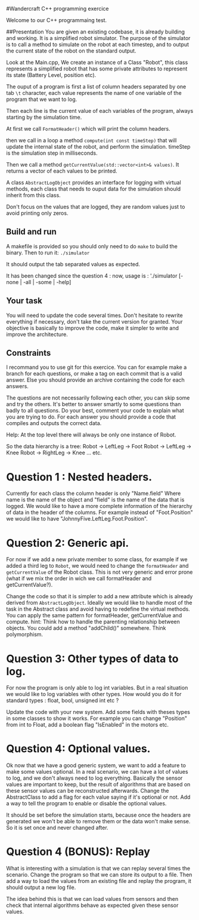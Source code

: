 #Wandercraft C++ programming exercice

Welcome to our C++ programmaing test.

##Presentation
You are given an existing codebase, it is already building and working.
It is a simplified robot simulator.
The purpose of the simulator is to call a method to simulate on the robot at each timestep, and to
output the current state of the robot on the standard output.

Look at the Main.cpp, We create an instance of a Class "Robot",
this class represents a simplified robot that has some private attributes to represent its state (Battery Level, position etc).


The ouput of a program is first a list of column headers separated by one tab `\t` character, each value
represents the name of one variable of the program that we want to log.

Then each line is the current value of each variables of the program, always starting by the simulation time.

At first we call `FormatHeader()` which will print the column headers.

then we call in a loop a method `compute(int const timeStep)` that will update the internal state of the robot,
and perform the simulation.
timeStep is the simulation step in milliseconds.

Then we call a method `getCurrentValue(std::vector<int>& values)`.
It returns a vector of each values to be printed.

A class `AbstractLogObject` provides an interface for logging with virtual methods, each class that needs
to ouput data for the simulation should inherit from this class.

Don't focus on the values that are logged, they are random values just to avoid printing only zeros.

## Build and run
A makefile is provided so you should only need to do `make` to build the binary.
Then to run it:
`./simulator`

It should output the tab separated values as expected.

It has been changed since the question 4 :
now, usage is : './simulator [-none | -all | -some | -help]

## Your task

You will need to update the code several times.
Don't hesitate to rewrite everything if necessary, don't take the current version for granted.
Your objective is basically to improve the code, make it simpler to write and improve the architecture.

## Constraints
I recommand you to use git for this exercice. You can for example make a branch for each questions,
or make a tag on each commit that is a valid answer.
Else you should provide an archive containing the code for each answers.

The questions are not necessarily following each other, you can skip some and try the others.
It's better to answer smartly to some questions than badly to all questions.
Do your best, comment your code to explain what you are trying to do.
For each answer you should provide a code that compiles and outputs the correct data.

Help: At the top level there will always be only one instance of Robot.

So the data hierarchy is a tree:
Robot -> LeftLeg -> Foot
Robot -> LeftLeg -> Knee
Robot -> RightLeg -> Knee
... etc.


# Question 1 : Nested headers.

Currently for each class the column header is only "Name.field" Where name is the name of the object
and "field" is the name of the data that is logged.
We would like to have a more complete information of the hierarchy of data in the header of the columns.
For example instead of "Foot.Position" we would like to have "JohnnyFive.LeftLeg.Foot.Position".


# Question 2: Generic api.

For now if we add a new private member to some class, for example if we added a third leg to `Robot`, we would
need to change the `formatHeader` and `getCurrentValue` of the Robot class.
This is not very generic and error prone (what if we mix the order in wich we call formatHeader and getCurrentValue?).

Change the code so that it is simpler to add a new attribute which is already derived from `AbstractLogObject`.
Ideally we would like to handle most of the task in the Abstract class and avoid having to redefine
the virtual methods.
You can apply the same pattern for formatHeader, getCurrentValue and compute.
hint: Think how to handle the parenting relationship between objects. You could add a method "addChild()" somewhere.
Think polymorphism.


# Question 3: Other types of data to log.

For now the program is only able to log int variables.
But in a real situation we would like to log variables with other types.
How would you do it for standard types : float, bool, unsigned int etc ?

Update the code with your new system.
Add some fields with theses types in some classes to show it works.
For example you can change "Position" from int to Float, add a boolean flag "IsEnabled" in the motors etc.


# Question 4: Optional values.

Ok now that we have a good generic system, we want to add a feature to make some values optional.
In a real scenario, we can have a lot of values to log, and we don't always need to log everything.
Basically the sensor values are important to keep, but the result of algorithms that are based on
these sensor values can be reconstructed afterwards.
Change the AbstractClass to add a flag for each value saying if it's optional or not.
Add a way to tell the program to enable or disable the optional values.

It should be set before the simulation starts, because once the headers are generated we won't be able to
remove them or the data won't make sense. So it is set once and never changed after.


# Question 4 (BONUS): Replay

What is interesting with a simulation is that we can replay several times the scenario.
Change the program so that we can store its output to a file.
Then add a way to load the values from an existing file and replay the program,
it should output a new log file.

The idea behind this is that we can load values from sensors and then check that internal algorithms
behave as expected given these sensor values.

